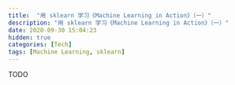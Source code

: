```yaml
---
title:  "用 sklearn 学习《Machine Learning in Action》（一）"
description: "用 sklearn 学习《Machine Learning in Action》（一）"
date: 2020-09-30 15:04:23
hidden: true
categories: [Tech]
tags: [Machine Learning, sklearn]
---
```


TODO